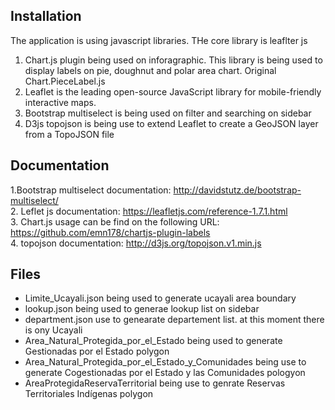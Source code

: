 Installation
------------

The application is using javascript libraries. THe core library is leaflter js
1. Chart.js plugin being used on inforagraphic. This library is being used to display labels on pie, doughnut and polar area chart. Original Chart.PieceLabel.js 
2. Leaflet is the leading open-source JavaScript library for mobile-friendly interactive maps. 
3. Bootstrap multiselect is being used on filter and searching on sidebar
4. D3js topojson is being use to extend Leaflet to create a GeoJSON layer from a TopoJSON file


Documentation
-------------
1.Bootstrap multiselect documentation: http://davidstutz.de/bootstrap-multiselect/<br/>
2. Leflet js documentation: https://leafletjs.com/reference-1.7.1.html <br/>
3. Chart.js usage can be find on the following URL: https://github.com/emn178/chartjs-plugin-labels<br/>
4. topojson documentation: http://d3js.org/topojson.v1.min.js<br/>


Files
---------

* Limite_Ucayali.json being used to generate ucayali area boundary
* lookup.json being used to generae lookup list on sidebar
* department.json use to genearate departement list. at this moment there is ony Ucayali
* Area_Natural_Protegida_por_el_Estado being used to generate Gestionadas por el Estado polygon
* Area_Natural_Protegida_por_el_Estado_y_Comunidades being use to generate Cogestionadas por el Estado y las Comunidades pologyon
* AreaProtegidaReservaTerritorial being use to genrate Reservas Territoriales Indígenas polygon
